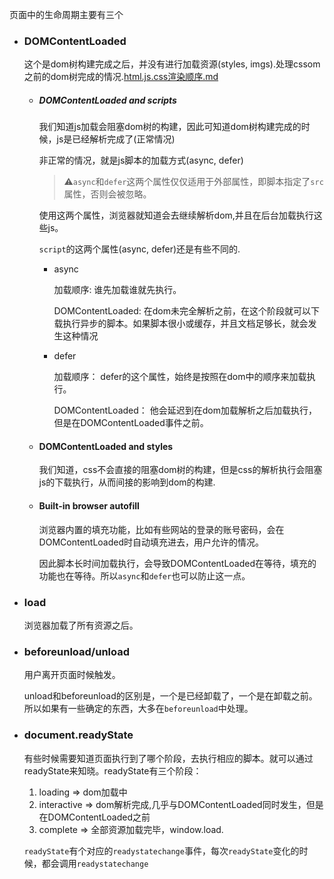 页面中的生命周期主要有三个

- ### DOMContentLoaded
  这个是dom树构建完成之后，并没有进行加载资源(styles, imgs).处理cssom之前的dom树完成的情况.[html.js.css渲染顺序.md](https://github.com/xiaohesong/TIL/blob/master/front-end/html.js.css%E6%B8%B2%E6%9F%93%E9%A1%BA%E5%BA%8F.md)

  - ##### DOMContentLoaded and scripts
    我们知道js加载会阻塞dom树的构建，因此可知道dom树构建完成的时候，js是已经解析完成了(正常情况)
    
    非正常的情况，就是js脚本的加载方式(async, defer)

    > ⚠️`async`和`defer`这两个属性仅仅适用于外部属性，即脚本指定了`src`属性，否则会被忽略。
    
    使用这两个属性，浏览器就知道会去继续解析dom,并且在后台加载执行这些js。
    
    `script`的这两个属性(async, defer)还是有些不同的.
    
    - async
      
      加载顺序: 谁先加载谁就先执行。
      
      DOMContentLoaded: 在dom未完全解析之前，在这个阶段就可以下载执行异步的脚本。如果脚本很小或缓存，并且文档足够长，就会发生这种情况
    
    - defer
    
      加载顺序： defer的这个属性，始终是按照在dom中的顺序来加载执行。
      
      DOMContentLoaded： 他会延迟到在dom加载解析之后加载执行，但是在DOMContentLoaded事件之前。
  
  - #### DOMContentLoaded and styles
  
    我们知道，css不会直接的阻塞dom树的构建，但是css的解析执行会阻塞js的下载执行，从而间接的影响到dom的构建.
    
  - #### Built-in browser autofill
    
    浏览器内置的填充功能，比如有些网站的登录的账号密码，会在DOMContentLoaded时自动填充进去，用户允许的情况。
    
    因此脚本长时间加载执行，会导致DOMContentLoaded在等待，填充的功能也在等待。所以`async`和`defer`也可以防止这一点。
    
- ### load

  浏览器加载了所有资源之后。



- ### beforeunload/unload 

  用户离开页面时候触发。
  
  unload和beforeunload的区别是，一个是已经卸载了，一个是在卸载之前。所以如果有一些确定的东西，大多在`beforeunload`中处理。
  
  
  
- ### document.readyState

  有些时候需要知道页面执行到了哪个阶段，去执行相应的脚本。就可以通过readyState来知晓。readyState有三个阶段：
  
  1. loading => dom加载中
  2. interactive => dom解析完成,几乎与DOMContentLoaded同时发生，但是在DOMContentLoaded之前
  3. complete => 全部资源加载完毕，window.load.
  
  `readyState`有个对应的`readystatechange`事件，每次`readyState`变化的时候，都会调用`readystatechange`
